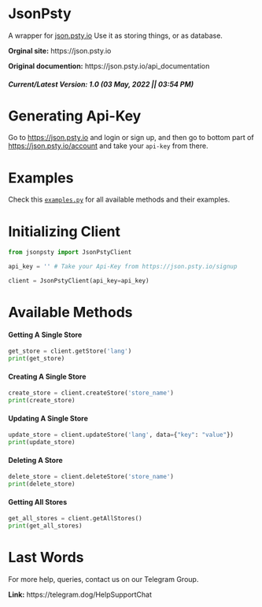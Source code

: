 # JsonPsty

A wrapper for <a href='https://json.psty.io'>json.psty.io</a>
Use it as storing things, or as database.

<p><b>Orginal site:</b> https://json.psty.io</p>
<p><b>Original documention:</b> https://json.psty.io/api_documentation</p>

<h5>Current/Latest Version: 1.0 (03 May, 2022 || 03:54 PM)</h5>

# Generating Api-Key
Go to https://json.psty.io and login or sign up, and then go to bottom part of https://json.psty.io/account and take your `api-key` from there.

# Examples
Check this <a href='https://github.com/SastaDev/JsonPsty/blob/main/examples.py'>`examples.py`</a> for all available methods and their examples.

# Initializing Client
```py
from jsonpsty import JsonPstyClient

api_key = '' # Take your Api-Key from https://json.psty.io/signup

client = JsonPstyClient(api_key=api_key)
```

# Available Methods
<h4>Getting A Single Store</h4>

```py
get_store = client.getStore('lang')
print(get_store)
```

<h4>Creating A Single Store</h4>

```py
create_store = client.createStore('store_name')
print(create_store)
```

<h4>Updating A Single Store</h4>

```py
update_store = client.updateStore('lang', data={"key": "value"})
print(update_store)
```

<h4>Deleting A Store</h4>

```py
delete_store = client.deleteStore('store_name')
print(delete_store)
```

<h4>Getting All Stores</h4>

```py
get_all_stores = client.getAllStores()
print(get_all_stores)
```


# Last Words
<p>For more help, queries, contact us on our Telegram Group.</p>
<b>Link:</b> https://telegram.dog/HelpSupportChat
